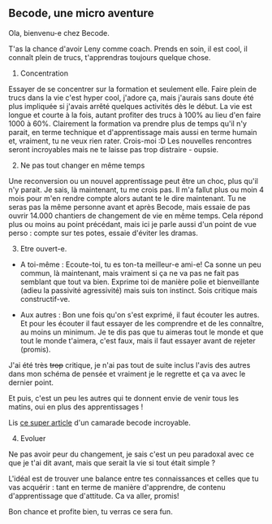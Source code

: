 ## Becode, une micro aventure 

Ola, bienvenu-e chez Becode. 

T'as la chance d'avoir Leny comme coach. Prends en soin, il est cool, il connaît plein de trucs, t'apprendras toujours quelque chose. 

1. Concentration

Essayer de se concentrer sur la formation et seulement elle. Faire plein de trucs dans la vie c'est hyper cool, j'adore ça, mais j'aurais sans doute été plus impliquée si j'avais arrêté quelques activités dès le début. La vie est longue et courte à la fois, autant profiter des trucs à 100% au lieu d'en faire 1000 à 60%. Clairement la formation va prendre plus de temps qu'il n'y parait, en terme technique et d'apprentissage mais aussi en terme humain et, vraiment, tu ne veux rien rater. Crois-moi :D Les nouvelles rencontres seront incroyables mais ne te laisse pas trop distraire - oupsie. 


2. Ne pas tout changer en même temps

Une reconversion ou un nouvel apprentissage peut être un choc, plus qu'il n'y parait. Je sais, là maintenant, tu me crois pas. Il m'a fallut plus ou moin 4 mois pour m'en rendre compte alors autant te le dire maintenant. Tu ne seras pas la même personne avant et après Becode, mais essaie de pas ouvrir 14.000 chantiers de changement de vie en même temps. Cela répond plus ou moins au point précédant, mais ici je parle aussi d'un point de vue perso : compte sur tes potes, essaie d'éviter les dramas.


3. Etre ouvert-e.

- A toi-même : 
Ecoute-toi, tu es ton-ta meilleur-e ami-e! Ca sonne un peu commun, là maintenant, mais vraiment si ça ne va pas ne fait pas semblant que tout va bien. Exprime toi de manière polie et bienveillante (adieu la passivité agressivité) mais suis ton instinct. Sois critique mais constructif-ve.

- Aux autres : 
Bon une fois qu'on s'est exprimé, il faut écouter les autres. Et pour les écouter il faut essayer de les comprendre et de les connaître, au moins un minimum. Je te dis pas que tu aimeras tout le monde et que tout le monde t'aimera, c'est faux, mais il faut essayer avant de rejeter (promis).

J'ai été très ~~trop~~ critique, je n'ai pas tout de suite inclus l'avis des autres dans mon schéma de pensée et vraiment je le regrette et ça va avec le dernier point.

Et puis, c'est un peu les autres qui te donnent envie de venir tous les matins, oui en plus des apprentissages ! 

Lis [ce super article](https://medium.com/@elias.djenidi/how-i-survived-coding-bootcamp-dce1494121f8) d'un camarade becode incroyable.

4. Evoluer

Ne pas avoir peur du changement, je sais c'est un peu paradoxal avec ce que je t'ai dit avant, mais que serait la vie si tout était simple ? 

L'idéal est de trouver une balance entre tes connaissances et celles que tu vas acquérir : tant en terme de manière d'apprendre, de contenu d'apprentissage que d'attitude. Ca va aller, promis! 


Bon chance et profite bien, tu verras ce sera fun.


